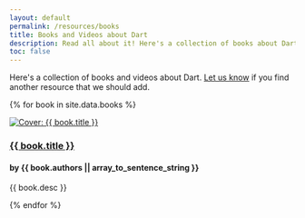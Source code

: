 ```yaml
---
layout: default
permalink: /resources/books
title: Books and Videos about Dart
description: Read all about it! Here's a collection of books about Dart.
toc: false
---
```


Here's a collection of books and videos about Dart.
[Let us know](https://github.com/dart-lang/site-www/issues)
if you find another resource that we should add.

{% for book in site.data.books %}
<div class="book">
  <div class="cover">
    <a href="{{ book.link }}" title="{{ book.title }}">
      <img src="{% asset_path 'covers/{{ book.cover }}' %}" alt="Cover: {{ book.title }}"/>
    </a>
  </div>
  <div class="details">
    <h3 class="title"><a href="{{ book.link }}" title="{{ book.title }}">{{ book.title }}</a></h3>
    <h4 class="authors">by {{ book.authors || array_to_sentence_string }}</h4>
    <p>{{ book.desc }}</p>
  </div>
</div>
{% endfor %}
